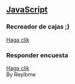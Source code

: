 <!DOCTYPE html>
<html lang="es">

<head>
    <meta charset="UTL-8">
    <meta http-equiv="X-UA-Compatible" content="IE=edge">
    <meta name="viewport" content="width=device-width, initial-scale=1.0">
    <script type="text/JavaScript" src="js/funciones.js"></script>
    <link rel="stylesheet" href="css/estilos.css" type="text/css">
    <title>index</title>
</head>

<body>
    <nav id="menuPrincipal">
        <h1>
            <a class="opcionMenuPrincipal" href="index.html">JavaScript</a>
        </h1>
    </nav>
    <section class="contenido quienesomos">
        <article class="contenedor">
            <h3>Recreador de cajas ;)</h3>
            <a href="html/cajas.html">Haga clik</a>
        </article>
        <article class="contenedor">
            <h3>Responder encuesta</h3>
            <a href="html/encuesta.html">Haga clik</a>
        </article>
    </section>
    <footer>
        By ReyIbme
    </footer>
</body>

</html>
